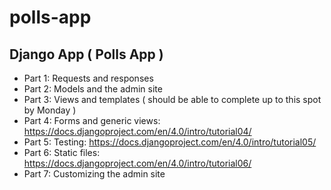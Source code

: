 # polls-app
## Django App ( Polls App )
- Part 1: Requests and responses
- Part 2: Models and the admin site
- Part 3: Views and templates ( should be able to complete up to this spot by Monday )
- Part 4: Forms and generic views: https://docs.djangoproject.com/en/4.0/intro/tutorial04/ 
- Part 5: Testing: https://docs.djangoproject.com/en/4.0/intro/tutorial05/
- Part 6: Static files: https://docs.djangoproject.com/en/4.0/intro/tutorial06/ 
- Part 7: Customizing the admin site